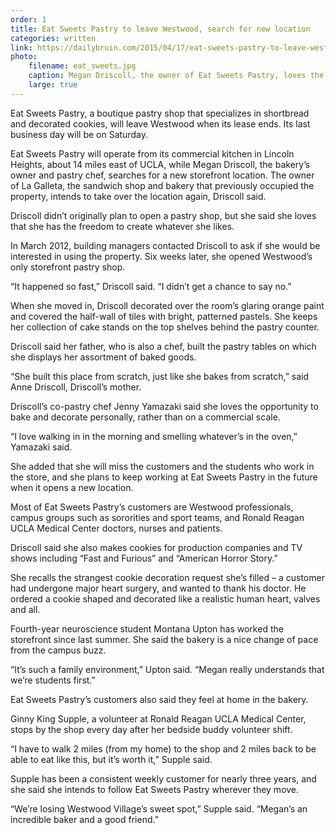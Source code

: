 ```yaml
---
order: 1
title: Eat Sweets Pastry to leave Westwood, search for new location
categories: written
link: https://dailybruin.com/2015/04/17/eat-sweets-pastry-to-leave-westwood-search-for-new-location/
photo:
    filename: eat_sweets.jpg
    caption: Megan Driscoll, the owner of Eat Sweets Pastry, loves the freedom that comes with being a pastry chef of her own store located on Gayley Ave. She decorates the pastries and personalizes them, baking numerous cupcakes, cookies and macarons. (Angie Wang, Daily Bruin senior staff)
    large: true
---
```


Eat Sweets Pastry, a boutique pastry shop that specializes in shortbread and decorated cookies, will leave Westwood when its lease ends. Its last business day will be on Saturday.

Eat Sweets Pastry will operate from its commercial kitchen in Lincoln Heights, about 14 miles east of UCLA, while Megan Driscoll, the bakery’s owner and pastry chef, searches for a new storefront location. The owner of La Galleta, the sandwich shop and bakery that previously occupied the property, intends to take over the location again, Driscoll said.

Driscoll didn’t originally plan to open a pastry shop, but she said she loves that she has the freedom to create whatever she likes.

In March 2012, building managers contacted Driscoll to ask if she would be interested in using the property. Six weeks later, she opened Westwood’s only storefront pastry shop.

“It happened so fast,” Driscoll said. “I didn’t get a chance to say no.”

When she moved in, Driscoll decorated over the room’s glaring orange paint and covered the half-wall of tiles with bright, patterned pastels. She keeps her collection of cake stands on the top shelves behind the pastry counter.

Driscoll said her father, who is also a chef, built the pastry tables on which she displays her assortment of baked goods.

“She built this place from scratch, just like she bakes from scratch,” said Anne Driscoll, Driscoll’s mother.

Driscoll’s co-pastry chef Jenny Yamazaki said she loves the opportunity to bake and decorate personally, rather than on a commercial scale.

“I love walking in in the morning and smelling whatever’s in the oven,” Yamazaki said.

She added that she will miss the customers and the students who work in the store, and she plans to keep working at Eat Sweets Pastry in the future when it opens a new location.

Most of Eat Sweets Pastry’s customers are Westwood professionals, campus groups such as sororities and sport teams, and Ronald Reagan UCLA Medical Center doctors, nurses and patients.

Driscoll said she also makes cookies for production companies and TV shows including “Fast and Furious” and “American Horror Story.”

She recalls the strangest cookie decoration request she’s filled – a customer had undergone major heart surgery, and wanted to thank his doctor. He ordered a cookie shaped and decorated like a realistic human heart, valves and all.

Fourth-year neuroscience student Montana Upton has worked the storefront since last summer. She said the bakery is a nice change of pace from the campus buzz.

“It’s such a family environment,” Upton said. “Megan really understands that we’re students first.”

Eat Sweets Pastry’s customers also said they feel at home in the bakery.

Ginny King Supple, a volunteer at Ronald Reagan UCLA Medical Center, stops by the shop every day after her bedside buddy volunteer shift.

“I have to walk 2 miles (from my home) to the shop and 2 miles back to be able to eat like this, but it’s worth it,” Supple said.

Supple has been a consistent weekly customer for nearly three years, and she said she intends to follow Eat Sweets Pastry wherever they move.

“We’re losing Westwood Village’s sweet spot,” Supple said. “Megan’s an incredible baker and a good friend.”